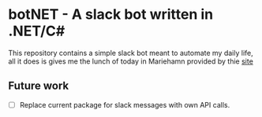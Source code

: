 # botNET - A slack bot written in .NET/C\#

This repository contains a simple slack bot meant to automate my daily life, all it does is gives me the lunch of today in Mariehamn provided by thie [site](https://www.aland.com/lunch)

## Future work
- [ ] Replace current package for slack messages with own API calls.